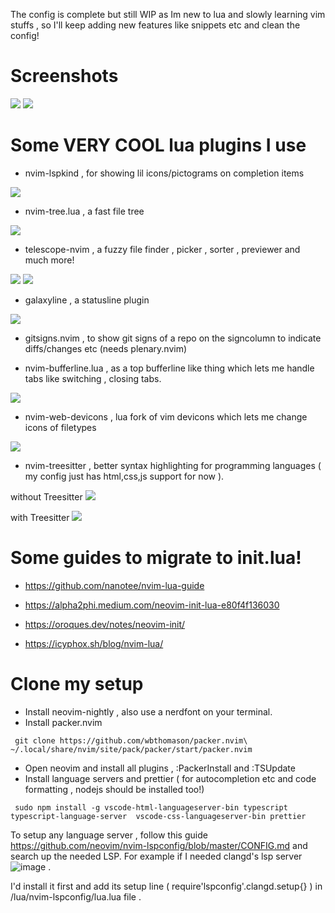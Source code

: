 The config is complete but still WIP as Im new to lua and slowly learning vim stuffs , so I'll keep adding new features like snippets etc and clean the config!

# Screenshots

<img src ="https://raw.githubusercontent.com/siduck76/personal-backup/master/rice%20flex/initialNvim.png">
<img src ="https://raw.githubusercontent.com/siduck76/personal-backup/master/rice%20flex/nvimRice2.png">

# Some VERY COOL lua plugins I use 

- nvim-lspkind , for showing lil icons/pictograms on completion items
 <img src = "https://raw.githubusercontent.com/siduck76/personal-backup/master/rice%20flex/lspkind.png">
 
- nvim-tree.lua , a fast file tree 
 <img src = "https://raw.githubusercontent.com/siduck76/personal-backup/master/rice%20flex/nvimtree.png">
 
- telescope-nvim , a fuzzy file finder , picker , sorter , previewer and much more!
 <img src = "https://raw.githubusercontent.com/siduck76/personal-backup/master/rice%20flex/tel.png">
 <img src = "https://raw.githubusercontent.com/siduck76/personal-backup/master/rice%20flex/telmedia.png">


- galaxyline , a statusline plugin
 <img src = "https://raw.githubusercontent.com/siduck76/personal-backup/master/rice%20flex/statusline.png">
 
- gitsigns.nvim , to show git signs of a repo on the signcolumn to indicate diffs/changes etc  (needs plenary.nvim)

- nvim-bufferline.lua , as a top bufferline like thing which lets me handle tabs like switching , closing tabs.
 <img src = "https://raw.githubusercontent.com/siduck76/personal-backup/master/rice%20flex/bufferline.png">
 
- nvim-web-devicons , lua fork of vim devicons which lets me change icons of filetypes
 <img src = "https://raw.githubusercontent.com/siduck76/personal-backup/master/rice%20flex/image.png">
 
- nvim-treesitter , better syntax highlighting for programming languages ( my config just has html,css,js support for now ). 

 without Treesitter 
 <img src = "https://raw.githubusercontent.com/siduck76/personal-backup/master/rice%20flex/woTree.png">
 
 with Treesitter 
 <img src = "https://raw.githubusercontent.com/siduck76/personal-backup/master/rice%20flex/wiTree.png">

# Some guides to migrate to init.lua!

- https://github.com/nanotee/nvim-lua-guide

- https://alpha2phi.medium.com/neovim-init-lua-e80f4f136030

- https://oroques.dev/notes/neovim-init/ 

- https://icyphox.sh/blog/nvim-lua/


# Clone my setup

- Install neovim-nightly , also use a nerdfont on your terminal.
- Install packer.nvim 

` 
git clone https://github.com/wbthomason/packer.nvim\
 ~/.local/share/nvim/site/pack/packer/start/packer.nvim
 `
 
 - Open neovim and install all plugins , :PackerInstall and :TSUpdate 
 - Install language servers and prettier ( for autocompletion etc and code formatting , nodejs should be installed too!) 
 
 `  sudo npm install -g vscode-html-languageserver-bin typescript typescript-language-server  vscode-css-languageserver-bin prettier
 ` 
 
 To setup any language server , follow this guide https://github.com/neovim/nvim-lspconfig/blob/master/CONFIG.md and search up the needed LSP. For example if I needed clangd's lsp server
 ![image](https://user-images.githubusercontent.com/59060246/111027526-d43f5780-8416-11eb-87d2-6f85f5f2be6f.png) .
 

  I'd install it first and add its setup line ( require'lspconfig'.clangd.setup{} ) in /lua/nvim-lspconfig/lua.lua file .
 
